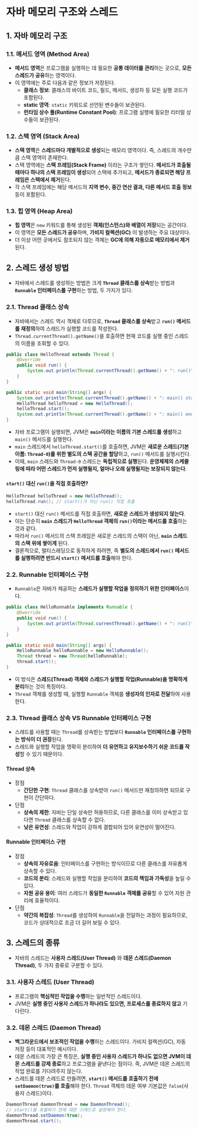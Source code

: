# 자바 메모리 구조와 스레드

## 1. 자바 메모리 구조

### 1.1. 메서드 영역 (Method Area)

- **메서드 영역**은 프로그램을 실행하는 데 필요한 **공통 데이터를 관리**하는 곳으로, **모든 스레드가 공유**하는 영역이다.
- 이 영역에는 주로 다음과 같은 정보가 저장된다.
  - **클래스 정보**: 클래스의 바이트 코드, 필드, 메서드, 생성자 등 모든 실행 코드가 포함된다.
  - **static 영역**: `static` 키워드로 선언된 변수들이 보관된다.
  - **런타임 상수 풀(Runtime Constant Pool)**: 프로그램 실행에 필요한 리터럴 상수들이 보관된다.

### 1.2. 스택 영역 (Stack Area)

- **스택 영역**은 **스레드마다 개별적으로 생성**되는 메모리 영역이다. 즉, 스레드의 개수만큼 스택 영역이 존재한다.
- 스택 영역에는 **스택 프레임(Stack Frame)** 이라는 구조가 쌓인다. **메서드가 호출될 때마다 하나의 스택 프레임이 생성**되어 스택에 추가되고, **메서드가 종료되면 해당 프레임은 스택에서 제거**된다.
- 각 스택 프레임에는 해당 메서드의 **지역 변수, 중간 연산 결과, 다른 메서드 호출 정보** 등이 포함된다.

### 1.3. 힙 영역 (Heap Area)

- **힙 영역**은 `new` 키워드를 통해 생성된 **객체(인스턴스)와 배열이 저장**되는 공간이다.
- 이 영역은 **모든 스레드가 공유**하며, **가비지 컬렉션(GC)** 이 발생하는 주요 대상이다.
- 더 이상 어떤 곳에서도 참조되지 않는 객체는 **GC에 의해 자동으로 메모리에서 제거**된다.

## 2. 스레드 생성 방법

- 자바에서 스레드를 생성하는 방법은 크게 **`Thread` 클래스를 상속**받는 방법과 **`Runnable` 인터페이스를 구현**하는 방법, 두 가지가 있다.

### 2.1. Thread 클래스 상속

- 자바에서는 스레드 역시 객체로 다루므로, **`Thread` 클래스를 상속**받고 **`run()` 메서드를 재정의**하여 스레드가 실행할 코드를 작성한다.
- `Thread.currentThread().getName()`을 호출하면 현재 코드를 실행 중인 스레드의 이름을 조회할 수 있다.

```java
public class HelloThread extends Thread {
    @Override
    public void run() {
        System.out.println(Thread.currentThread().getName() + ": run()");
    }
}
```

```java
public static void main(String[] args) {
    System.out.println(Thread.currentThread().getName() + ": main() start");
    HelloThread helloThread = new HelloThread();
    helloThread.start();
    System.out.println(Thread.currentThread().getName() + ": main() end");
}
```

- 자바 프로그램이 실행되면, JVM은 **`main`이라는 이름의 기본 스레드를 생성**하고 `main()` 메서드를 실행한다.
- `main` 스레드에서 `helloThread.start()`를 호출하면, JVM은 **새로운 스레드(기본 이름: `Thread-0`)를 위한 별도의 스택 공간을 할당**하고, `run()` 메서드를 실행시킨다.
- 이때, `main` 스레드와 `Thread-0` 스레드는 **독립적으로 실행**된다. **운영체제의 스케줄링에 따라 어떤 스레드가 먼저 실행될지, 얼마나 오래 실행될지는 보장되지 않는다**.

#### `start()` 대신 `run()`을 직접 호출하면?

```java
HelloThread helloThread = new HelloThread();
helloThread.run(); // start()가 아닌 run() 직접 호출
```

- `start()` 대신 `run()` 메서드를 직접 호출하면, **새로운 스레드가 생성되지 않는다**.
- 이는 단순히 **`main` 스레드가 `HelloThread` 객체의 `run()`이라는 메서드를 호출**하는 것과 같다.
- 따라서 `run()` 메서드의 스택 프레임은 새로운 스레드의 스택이 아닌, **`main` 스레드의 스택 위에 쌓이게** 된다.
- 결론적으로, 멀티스레딩으로 동작하게 하려면, 즉 **별도의 스레드에서 `run()` 메서드를 실행하려면 반드시 `start()` 메서드를 호출**해야 한다.

### 2.2. Runnable 인터페이스 구현

- `Runnable`은 자바가 제공하는 **스레드가 실행할 작업을 정의하기 위한 인터페이스**이다.

```java
public class HelloRunnable implements Runnable {
    @Override
    public void run() {
        System.out.println(Thread.currentThread().getName() + ": run()");
    }
}
```

```java
public static void main(String[] args) {
    HelloRunnable helloRunnable = new HelloRunnable();
    Thread thread = new Thread(helloRunnable);
    thread.start();
}
```

- 이 방식은 **스레드(Thread) 객체와 스레드가 실행할 작업(Runnable)을 명확하게 분리**하는 것이 특징이다.
- `Thread` 객체를 생성할 때, 실행할 `Runnable` 객체를 **생성자의 인자로 전달**하여 사용한다.

### 2.3. Thread 클래스 상속 VS Runnable 인터페이스 구현

- 스레드를 사용할 때는 `Thread`를 상속받는 방법보다 **`Runnable` 인터페이스를 구현하는 방식이 더 권장**된다.
- 스레드와 실행할 작업을 명확히 분리하여 **더 유연하고 유지보수하기 쉬운 코드를 작성**할 수 있기 때문이다.

#### Thread 상속

- 장점
  - **간단한 구현**: `Thread` 클래스를 상속받아 `run()` 메서드만 재정의하면 되므로 구현이 간단하다.
- 단점
  - **상속의 제한**: 자바는 단일 상속만 허용하므로, 다른 클래스를 이미 상속받고 있다면 `Thread` 클래스를 상속할 수 없다.
  - **낮은 유연성**: 스레드와 작업이 강하게 결합되어 있어 유연성이 떨어진다.

#### Runnable 인터페이스 구현

- 장점
  - **상속의 자유로움**: 인터페이스를 구현하는 방식이므로 다른 클래스를 자유롭게 상속할 수 있다.
  - **코드의 분리**: 스레드와 실행할 작업을 분리하여 **코드의 책임과 가독성**을 높일 수 있다.
  - **자원 공유 용이**: 여러 스레드가 **동일한 `Runnable` 객체를 공유**할 수 있어 자원 관리에 효율적이다.
- 단점
  - **약간의 복잡성**: `Thread`를 생성하여 `Runnable`을 전달하는 과정이 필요하므로, 코드가 상대적으로 조금 더 길어 보일 수 있다.

## 3. 스레드의 종류

- 자바의 스레드는 **사용자 스레드(User Thread)** 와 **데몬 스레드(Daemon Thread)**, 두 가지 종류로 구분할 수 있다.

### 3.1. 사용자 스레드 (User Thread)

- 프로그램의 **핵심적인 작업을 수행**하는 일반적인 스레드이다.
- JVM은 **실행 중인 사용자 스레드가 하나라도 있으면, 프로세스를 종료하지 않고** 기다린다.

### 3.2. 데몬 스레드 (Daemon Thread)

- **백그라운드에서 보조적인 작업을 수행**하는 스레드이다. 가비지 컬렉션(GC), 자동 저장 등이 대표적인 예시이다.
- 데몬 스레드의 가장 큰 특징은, **실행 중인 사용자 스레드가 하나도 없으면 JVM이 데몬 스레드를 강제 종료**하고 프로그램을 끝낸다는 점이다. 즉, JVM은 데몬 스레드의 작업 완료를 기다려주지 않는다.
- 스레드를 데몬 스레드로 만들려면, **`start()` 메서드를 호출하기 전에 `setDaemon(true)`를 호출**해야 한다. `Thread` 객체의 데몬 여부 기본값은 `false`(사용자 스레드)이다.

```java
DaemonThread daemonThread = new DaemonThread();
// start()를 호출하기 전에 데몬 스레드로 설정해야 한다.
daemonThread.setDaemon(true);
daemonThread.start();
```
